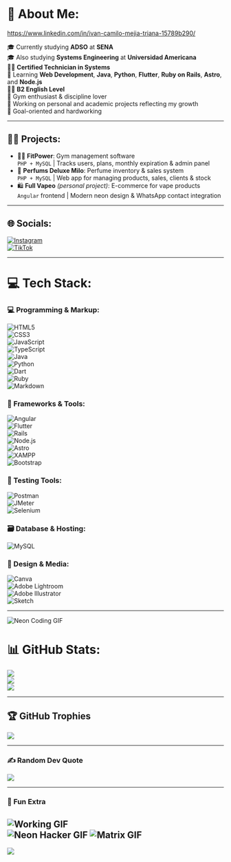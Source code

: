
# 💫 About Me:
https://www.linkedin.com/in/ivan-camilo-mejia-triana-15789b290/



🎓 Currently studying **ADSO** at **SENA**  
🎓 Also studying **Systems Engineering** at **Universidad Americana**  
🧑‍💻 **Certified Technician in Systems**  
🧠 Learning **Web Development**, **Java**, **Python**, **Flutter**, **Ruby on Rails**, **Astro**, and **Node.js**  
💂‍♂️ **B2 English Level**  
💪 Gym enthusiast & discipline lover  
🚀 Working on personal and academic projects reflecting my growth  
🎯 Goal-oriented and hardworking  

---

## 👨‍💻 Projects:
- 🏋️‍♂️ **FitPower**: Gym management software  
  `PHP + MySQL` | Tracks users, plans, monthly expiration & admin panel  
- 🌸 **Perfums Deluxe Milo**: Perfume inventory & sales system  
  `PHP + MySQL` | Web app for managing products, sales, clients & stock  
- 🛍️ **Full Vapeo** *(personal project)*: E-commerce for vape products  
  `Angular` frontend | Modern neon design & WhatsApp contact integration  

---

## 🌐 Socials:
[![Instagram](https://img.shields.io/badge/Instagram-%23E4405F.svg?logo=Instagram&logoColor=white)](https://instagram.com/ivan_mejia1702)  
[![TikTok](https://img.shields.io/badge/TikTok-%23000000.svg?logo=TikTok&logoColor=white)](https://tiktok.com/@nitghwing)  

---

# 💻 Tech Stack:

### 💻 Programming & Markup:
![HTML5](https://img.shields.io/badge/html5-%23E34F26?style=for-the-badge&logo=html5&logoColor=white)  
![CSS3](https://img.shields.io/badge/css3-%231572B6?style=for-the-badge&logo=css3&logoColor=white)  
![JavaScript](https://img.shields.io/badge/javascript-%23323330?style=for-the-badge&logo=javascript&logoColor=%23F7DF1E)  
![TypeScript](https://img.shields.io/badge/typescript-%23007ACC?style=for-the-badge&logo=typescript&logoColor=white)  
![Java](https://img.shields.io/badge/java-%23ED8B00?style=for-the-badge&logo=java&logoColor=white)  
![Python](https://img.shields.io/badge/python-%2314354C?style=for-the-badge&logo=python&logoColor=white)  
![Dart](https://img.shields.io/badge/dart-%230175C2?style=for-the-badge&logo=dart&logoColor=white)  
![Ruby](https://img.shields.io/badge/ruby-%23CC342D?style=for-the-badge&logo=ruby&logoColor=white)  
![Markdown](https://img.shields.io/badge/markdown-%23000000?style=for-the-badge&logo=markdown&logoColor=white)  

### 🚀 Frameworks & Tools:
![Angular](https://img.shields.io/badge/angular-%23DD0031?style=for-the-badge&logo=angular&logoColor=white)  
![Flutter](https://img.shields.io/badge/flutter-%2302569B?style=for-the-badge&logo=flutter&logoColor=white)  
![Rails](https://img.shields.io/badge/rails-%23CC0000?style=for-the-badge&logo=rubyonrails&logoColor=white)  
![Node.js](https://img.shields.io/badge/node.js-%23339933?style=for-the-badge&logo=node.js&logoColor=white)  
![Astro](https://img.shields.io/badge/astro-%23ff5d01?style=for-the-badge&logo=astro&logoColor=white)  
![XAMPP](https://img.shields.io/badge/xampp-%23FB7A24?style=for-the-badge&logo=xampp&logoColor=white)  
![Bootstrap](https://img.shields.io/badge/bootstrap-%23563D7C?style=for-the-badge&logo=bootstrap&logoColor=white)  

### 🧪 Testing Tools:
![Postman](https://img.shields.io/badge/Postman-FF6C37?style=for-the-badge&logo=postman&logoColor=white)  
![JMeter](https://img.shields.io/badge/Apache%20JMeter-D22128?style=for-the-badge&logo=apachejmeter&logoColor=white)  
![Selenium](https://img.shields.io/badge/Selenium-43B02A?style=for-the-badge&logo=selenium&logoColor=white)  

### 🗃️ Database & Hosting:
![MySQL](https://img.shields.io/badge/mysql-%2300f?style=for-the-badge&logo=mysql&logoColor=white)  

### 🎨 Design & Media:
![Canva](https://img.shields.io/badge/Canva-%2300C4CC?style=for-the-badge&logo=Canva&logoColor=white)  
![Adobe Lightroom](https://img.shields.io/badge/Adobe%20Lightroom-31A8FF?style=for-the-badge&logo=Adobe%20Lightroom&logoColor=white)  
![Adobe Illustrator](https://img.shields.io/badge/adobeillustrator-%23FF9A00?style=for-the-badge&logo=adobeillustrator&logoColor=white)  
![Sketch](https://img.shields.io/badge/Sketch-FFB387?style=for-the-badge&logo=sketch&logoColor=black)  

---
![Neon Coding GIF](https://media.giphy.com/media/qgQUggAC3Pfv687qPC/giphy.gif)
# 📊 GitHub Stats:
![](https://github-readme-stats.vercel.app/api?username=ivancamilo10&theme=nightowl&hide_border=false&include_all_commits=false&count_private=false)<br/>
![](https://github-readme-streak-stats.herokuapp.com/?user=ivancamilo10&theme=nightowl&hide_border=false)<br/>
![](https://github-readme-stats.vercel.app/api/top-langs/?username=ivancamilo10&theme=nightowl&hide_border=false&include_all_commits=false&layout=compact)

---

## 🏆 GitHub Trophies
![](https://github-profile-trophy.vercel.app/?username=ivancamilo10&theme=radical&no-frame=false&no-bg=true&margin-w=4)

---

### ✍️ Random Dev Quote
![](https://quotes-github-readme.vercel.app/api?type=horizontal&theme=dark)

---

### 🎉 Fun Extra
![Working GIF](https://media.giphy.com/media/f3iwJFOVOwuy7K6FFw/giphy.gif)  
![Neon Hacker GIF](https://media.giphy.com/media/3oKIPwoeGErMmaI43C/giphy.gif)
![Matrix GIF](https://media.giphy.com/media/hqU2KkjW5bE2v2Z7Q2/giphy.gif)
---

[![](https://visitcount.itsvg.in/api?id=ivancamilo10&icon=0&color=4)](https://visitcount.itsvg.in)
